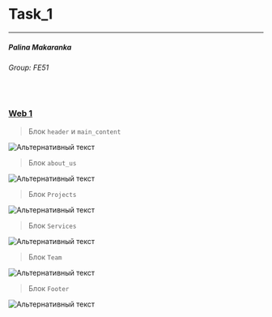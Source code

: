 # Task_1
---
##### Palina Makaranka
###### *Group: FE51*
<br/>

### [Web 1](https://www.figma.com/file/FAwJxPVYMd00wg8GeWwOoQ/ByTwoProduction?type=design&node-id=0%3A1&t=9m0gxXQO6f6iOnn0-1)

> Блок `header` и `main_content`

![Альтернативный текст](/Group_FE51_Homework1/Task_1/screenshots/Web_1_1.png)

> Блок `about_us`

![Альтернативный текст](/Group_FE51_Homework1/Task_1/screenshots/Web%201_2.png)

> Блок `Projects`

![Альтернативный текст](/Group_FE51_Homework1/Task_1/screenshots/Web%201_3.png)

> Блок `Services`

![Альтернативный текст](/Group_FE51_Homework1/Task_1/screenshots/Web%201_4.png)

> Блок `Team`

![Альтернативный текст](/Group_FE51_Homework1/Task_1/screenshots/Web%201_5.png)

> Блок `Footer`

![Альтернативный текст](/Group_FE51_Homework1/Task_1/screenshots/Web%201_6.png)
